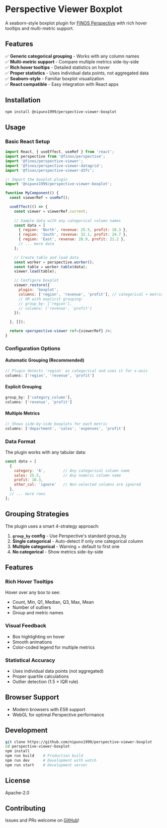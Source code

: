 # Perspective Viewer Boxplot

A seaborn-style boxplot plugin for [FINOS Perspective](https://perspective.finos.org) with rich hover tooltips and multi-metric support.

## Features

✅ **Generic categorical grouping** - Works with any column names  
✅ **Multi-metric support** - Compare multiple metrics side-by-side  
✅ **Rich hover tooltips** - Detailed statistics on hover  
✅ **Proper statistics** - Uses individual data points, not aggregated data  
✅ **Seaborn-style** - Familiar boxplot visualization  
✅ **React compatible** - Easy integration with React apps  

## Installation

```bash
npm install @nipunx1999/perspective-viewer-boxplot
```

## Usage

### Basic React Setup

```jsx
import React, { useEffect, useRef } from 'react';
import perspective from '@finos/perspective';
import '@finos/perspective-viewer';
import '@finos/perspective-viewer-datagrid';
import '@finos/perspective-viewer-d3fc';

// Import the boxplot plugin
import '@nipunx1999/perspective-viewer-boxplot';

function MyComponent() {
  const viewerRef = useRef();

  useEffect(() => {
    const viewer = viewerRef.current;
    
    // Sample data with any categorical column names
    const data = [
      { region: 'North', revenue: 25.5, profit: 18.3 },
      { region: 'South', revenue: 32.1, profit: 24.7 },
      { region: 'East', revenue: 28.9, profit: 21.2 },
      // ... more data
    ];

    // Create table and load data
    const worker = perspective.worker();
    const table = worker.table(data);
    viewer.load(table);

    // Configure boxplot
    viewer.restore({
      plugin: 'boxplot',
      columns: ['region', 'revenue', 'profit'], // categorical + metrics
      // OR with explicit grouping:
      // group_by: ['region'],
      // columns: ['revenue', 'profit']
    });

  }, []);

  return <perspective-viewer ref={viewerRef} />;
}
```

### Configuration Options

#### Automatic Grouping (Recommended)
```javascript
// Plugin detects 'region' as categorical and uses it for x-axis
columns: ['region', 'revenue', 'profit']
```

#### Explicit Grouping
```javascript
group_by: ['category_column'],
columns: ['revenue', 'profit']
```

#### Multiple Metrics
```javascript
// Shows side-by-side boxplots for each metric
columns: ['department', 'sales', 'expenses', 'profit']
```

### Data Format

The plugin works with any tabular data:

```javascript
const data = [
  { 
    category: 'A',        // Any categorical column name
    sales: 25.5,          // Any numeric column name
    profit: 18.3,
    other_col: 'ignore'   // Non-selected columns are ignored
  },
  // ... more rows
];
```

## Grouping Strategies

The plugin uses a smart 4-strategy approach:

1. **`group_by` config** - Use Perspective's standard group_by
2. **Single categorical** - Auto-detect if only one categorical column
3. **Multiple categorical** - Warning + default to first one
4. **No categorical** - Show metrics side-by-side

## Features

### Rich Hover Tooltips
Hover over any box to see:
- Count, Min, Q1, Median, Q3, Max, Mean
- Number of outliers
- Group and metric names

### Visual Feedback  
- Box highlighting on hover
- Smooth animations
- Color-coded legend for multiple metrics

### Statistical Accuracy
- Uses individual data points (not aggregated)  
- Proper quartile calculations
- Outlier detection (1.5 × IQR rule)

## Browser Support

- Modern browsers with ES6 support
- WebGL for optimal Perspective performance

## Development

```bash
git clone https://github.com/nipunx1999/perspective-viewer-boxplot
cd perspective-viewer-boxplot
npm install
npm run build    # Production build
npm run dev      # Development with watch
npm run start    # Development server
```

## License

Apache-2.0

## Contributing

Issues and PRs welcome on [GitHub](https://github.com/yourusername/perspective-viewer-boxplot)!